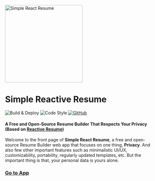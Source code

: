 <img src="https://i.imgur.com/GkjBg4C.png" alt="Simple React Resume" width="256px"  height="256px"/>

# Simple Reactive Resume

![Build & Deploy](https://github.com/Sheng-X/simple-react-resume/workflows/Build%20&%20Deploy/badge.svg)
![Code Style](https://badgen.net/badge/code%20style/airbnb/ff5a5f?icon=airbnb)
[![GitHub](https://img.shields.io/github/license/sheng-x/simple-react-resume)](https://github.com/SHENG-X/simple-react-resume/blob/master/LICENSE)

#### A Free and Open-Source Resume Builder That Respects Your Privacy (Based on [Reactive Resume](https://github.com/AmruthPillai/Reactive-Resume))


Welcome to the front page of **Simple React Resume**, a free and open-source Resume Builder web app that focuses on one thing, **Privacy**. And also few other important features such as minimalistic UI/UX, customizability, portability, regularly updated templates, etc. But the important thing is that, your personal data is yours alone.

### [Go to App](https://simple-react-resume.web.app/) 

<!-- [Documentation](https://doc.simple-react-resume.web.app/) -->
